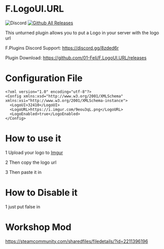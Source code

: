 # F.LogoUI.URL
![Discord](https://img.shields.io/discord/742861338233274418?label=Discord&logo=Discord) [![Github All Releases](https://img.shields.io/github/downloads/01-Feli/F.LogoUI.URL/total.svg)]()


This unturned plugin allows you to put a Logo in your server with the logo url

F.Plugins Discord Support: https://discord.gg/8zded6r

Plugin Download: https://github.com/01-Feli/F.LogoUI.URL/releases
# Configuration File
```
<?xml version="1.0" encoding="utf-8"?>
<Config xmlns:xsd="http://www.w3.org/2001/XMLSchema" xmlns:xsi="http://www.w3.org/2001/XMLSchema-instance">
  <LogoUI>32410</LogoUI>
  <LogoURL>https://i.imgur.com/9eou3qL.png</LogoURL>
  <LogoEnabled>true</LogoEnabled>
</Config>
```

# How to use it

1 Upload your logo to [Imgur](https://imgur.com/)

2 Then copy the logo url

3 Then paste it in <LogoURL>

# How to Disable it
1 just put false in <LogoEnabled>

# Workshop Mod
https://steamcommunity.com/sharedfiles/filedetails/?id=2211396196

